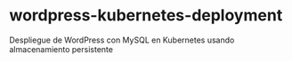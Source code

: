 # wordpress-kubernetes-deployment
Despliegue de WordPress con MySQL en Kubernetes usando almacenamiento persistente
